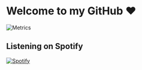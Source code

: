 # Welcome to my GitHub ❤️
![Metrics](https://metrics.lecoq.io/diablo?template=classic&languages=1&achievements=1&languages.limit=8&languages.sections=most-used&languages.colors=github&languages.threshold=0%25&languages.indepth=false&languages.recent.load=300&languages.recent.days=14&achievements.threshold=C&achievements.secrets=true&achievements.limit=0&config.timezone=Europe%2FLisbon)

## Listening on Spotify
[![Spotify](https://github.vanillabot.xyz/api/spotify)](https://open.spotify.com/user/6qxpsq23kf2b831sl2rhsv6jv)
